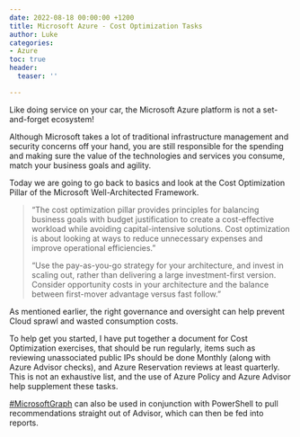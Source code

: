 ```yaml
---
date: 2022-08-18 00:00:00 +1200
title: Microsoft Azure - Cost Optimization Tasks
author: Luke
categories:
- Azure
toc: true
header:
  teaser: ''

---
```

Like doing service on your car, the Microsoft Azure platform is not a set-and-forget ecosystem!  
 
Although Microsoft takes a lot of traditional infrastructure management and security concerns off your hand, you are still responsible for the spending and making sure the value of the technologies and services you consume, match your business goals and agility.  

Today we are going to go back to basics and look at the Cost Optimization Pillar of the Microsoft Well-Architected Framework.  

> “The cost optimization pillar provides principles for balancing business goals with budget justification to create a cost-effective workload while avoiding capital-intensive solutions. Cost optimization is about looking at ways to reduce unnecessary expenses and improve operational efficiencies.”  
>   
> “Use the pay-as-you-go strategy for your architecture, and invest in scaling out, rather than delivering a large investment-first version. Consider opportunity costs in your architecture and the balance between first-mover advantage versus fast follow.”

As mentioned earlier, the right governance and oversight can help prevent Cloud sprawl and wasted consumption costs.  
  
To help get you started, I have put together a document for Cost Optimization exercises, that should be run regularly, items such as reviewing unassociated public IPs should be done Monthly (along with Azure Advisor checks), and Azure Reservation reviews at least quarterly. This is not an exhaustive list, and the use of Azure Policy and Azure Advisor help supplement these tasks.   
  
[#MicrosoftGraph](https://www.linkedin.com/feed/hashtag/?keywords=microsoftgraph&highlightedUpdateUrns=urn%3Ali%3Aactivity%3A6927496453183422464) can also be used in conjunction with PowerShell to pull recommendations straight out of Advisor, which can then be fed into reports.